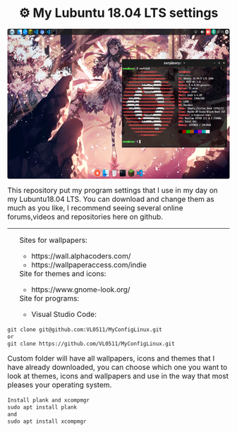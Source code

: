 <h1 align="center">⚙️ My Lubuntu 18.04 LTS settings</h1>

<center>
    <img src="./img/result.png" alt="banner" align="center" width="640" height="340" style="border-radius:4px;">
</center>

<div styele="text-align:center;">
    <p style="font-size: 16px;">
        This repository put my program settings that I use in my day on my Lubuntu18.04 LTS. You can download and change them as much as you like, I recommend seeing several online forums,videos and repositories here on github.
    </p>
    <hr>
    <ul style="font-size: 16px;">
    Sites for wallpapers:
        <ul>
            <li>https://wall.alphacoders.com/</li>
            <li>https://wallpaperaccess.com/indie</li>
        </ul>
    Site for themes and icons:
        <ul>
            <li>https://www.gnome-look.org/</li>
        </ul>
    Site for programs:
        <ul>
            <li>Visual Studio Code: </li>
        </ul>
    </ul>
</div>


```
git clone git@github.com:VL0511/MyConfigLinux.git
or
git clone https://github.com/VL0511/MyConfigLinux.git
```

<p style="font-size:16px;">
    Custom folder will have all wallpapers, icons and themes that I have already downloaded, you can
    choose which one you want to look at themes, icons and wallpapers and use in the way that most pleases your operating system.
</p>

```
Install plank and xcompmgr
sudo apt install plank
and
sudo apt install xcompmgr
```
